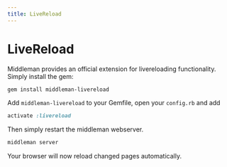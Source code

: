 ```yaml
---
title: LiveReload
---
```


# LiveReload

Middleman provides an official extension for livereloading functionality. Simply install the gem:

``` bash
gem install middleman-livereload
```

Add `middleman-livereload` to your Gemfile, open your `config.rb` and add

``` ruby
activate :livereload
```

Then simply restart the middleman webserver.

``` bash
middleman server
```

Your browser will now reload changed pages automatically.